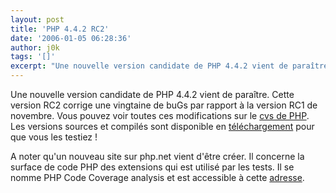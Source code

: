 ```yaml
---
layout: post
title: 'PHP 4.4.2 RC2'
date: '2006-01-05 06:28:36'
author: j0k
tags: '[]'
excerpt: "Une nouvelle version candidate de PHP 4.4.2 vient de paraître. Cette version RC2 corrige une vingtaine de buGs par rapport à la version RC1 de novembre. Vous pouvez voir toutes ces modifications sur le [cvs de PHP](http://cvs.php.net/viewcvs.cgi/php-src/NEWS?view=markup&amp;rev=1.1247.2.920.2.107&amp;pathrev=PHP_4_4).     \nLes versions sources et compilés      …"
---
```


Une nouvelle version candidate de PHP 4.4.2 vient de paraître. Cette version RC2 corrige une vingtaine de buGs par rapport à la version RC1 de novembre. Vous pouvez voir toutes ces modifications sur le [cvs de PHP](http://cvs.php.net/viewcvs.cgi/php-src/NEWS?view=markup&amp;rev=1.1247.2.920.2.107&amp;pathrev=PHP_4_4).
Les versions sources et compilés sont disponible en [téléchargement](http://downloads.php.net/derick/) pour que vous les testiez !

A noter qu'un nouveau site sur php.net vient d'être créer. Il concerne la surface de code PHP des extensions qui est utilisé par les tests. Il se nomme PHP Code Coverage analysis et est accessible à cette [adresse](http://gcov.php.net/).
